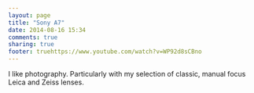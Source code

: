 ```yaml
---
layout: page
title: "Sony A7"
date: 2014-08-16 15:34
comments: true
sharing: true
footer: truehttps://www.youtube.com/watch?v=WP92d8sCBno
---
```

I like photography. Particularly with my selection of classic, manual focus Leica and Zeiss lenses.


